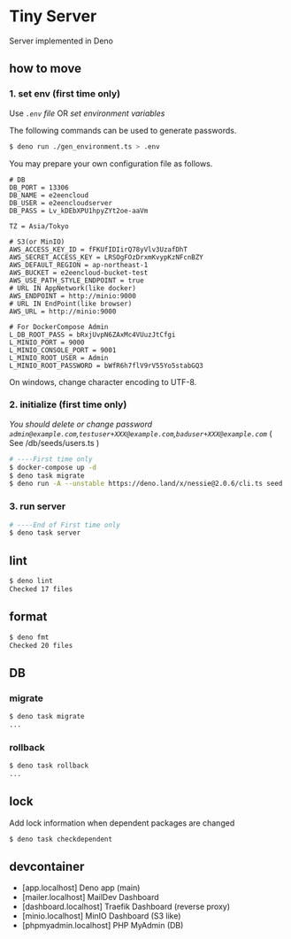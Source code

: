 # Tiny Server

Server implemented in Deno

## how to move

### 1. set env (first time only)

Use _`.env` file_ OR _set environment variables_

The following commands can be used to generate passwords.

```bash
$ deno run ./gen_environment.ts > .env
```

You may prepare your own configuration file as follows.

```.env
# DB
DB_PORT = 13306
DB_NAME = e2eencloud
DB_USER = e2eencloudserver
DB_PASS = Lv_kDEbXPU1hpyZYt2oe-aaVm

TZ = Asia/Tokyo

# S3(or MinIO)
AWS_ACCESS_KEY_ID = fFKUfIDIirQ78yVlv3UzafDhT
AWS_SECRET_ACCESS_KEY = LRSOgFOzDrxmKvypKzNFcnBZY
AWS_DEFAULT_REGION = ap-northeast-1
AWS_BUCKET = e2eencloud-bucket-test
AWS_USE_PATH_STYLE_ENDPOINT = true
# URL IN AppNetwork(like docker)
AWS_ENDPOINT = http://minio:9000
# URL IN EndPoint(like browser)
AWS_URL = http://minio:9000

# For DockerCompose Admin
L_DB_ROOT_PASS = bRxjUvpN6ZAxMc4VUuzJtCfgi
L_MINIO_PORT = 9000
L_MINIO_CONSOLE_PORT = 9001
L_MINIO_ROOT_USER = Admin
L_MINIO_ROOT_PASSWORD = bWfR6h7flV9rV55Yo5stabGQ3
```

On windows, change character encoding to UTF-8.

### 2. initialize (first time only)

_You should delete or change password `admin@example.com`,`testuser+XXX@example.com`,`baduser+XXX@example.com`_ ( See
/db/seeds/users.ts )

```bash
# ----First time only
$ docker-compose up -d
$ deno task migrate
$ deno run -A --unstable https://deno.land/x/nessie@2.0.6/cli.ts seed
```

### 3. run server

```bash
# ----End of First time only
$ deno task server
```

## lint

```bash
$ deno lint
Checked 17 files
```

## format

```bash
$ deno fmt
Checked 20 files
```

## DB

### migrate

```bash
$ deno task migrate
...
```

### rollback

```bash
$ deno task rollback
...
```

## lock

Add lock information when dependent packages are changed

```bash
$ deno task checkdependent
```

## devcontainer

- [app.localhost] Deno app (main)
- [mailer.localhost] MailDev Dashboard
- [dashboard.localhost] Traefik Dashboard (reverse proxy)
- [minio.localhost] MinIO Dashboard (S3 like)
- [phpmyadmin.localhost] PHP MyAdmin (DB)

